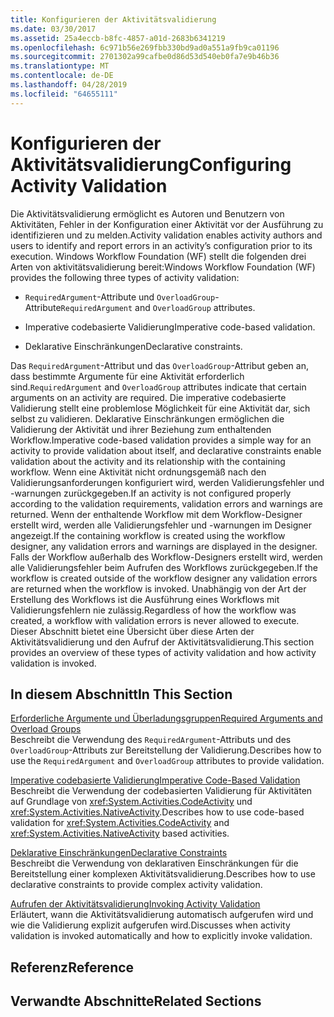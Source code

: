 ```yaml
---
title: Konfigurieren der Aktivitätsvalidierung
ms.date: 03/30/2017
ms.assetid: 25a4eccb-b8fc-4857-a01d-2683b6341219
ms.openlocfilehash: 6c971b56e269fbb330bd9ad0a551a9fb9ca01196
ms.sourcegitcommit: 2701302a99cafbe0d86d53d540eb0fa7e9b46b36
ms.translationtype: MT
ms.contentlocale: de-DE
ms.lasthandoff: 04/28/2019
ms.locfileid: "64655111"
---
```

# <a name="configuring-activity-validation"></a><span data-ttu-id="a1082-102">Konfigurieren der Aktivitätsvalidierung</span><span class="sxs-lookup"><span data-stu-id="a1082-102">Configuring Activity Validation</span></span>
<span data-ttu-id="a1082-103">Die Aktivitätsvalidierung ermöglicht es Autoren und Benutzern von Aktivitäten, Fehler in der Konfiguration einer Aktivität vor der Ausführung zu identifizieren und zu melden.</span><span class="sxs-lookup"><span data-stu-id="a1082-103">Activity validation enables activity authors and users to identify and report errors in an activity’s configuration prior to its execution.</span></span> <span data-ttu-id="a1082-104">Windows Workflow Foundation (WF) stellt die folgenden drei Arten von aktivitätsvalidierung bereit:</span><span class="sxs-lookup"><span data-stu-id="a1082-104">Windows Workflow Foundation (WF) provides the following three types of activity validation:</span></span>  
  
- <span data-ttu-id="a1082-105">`RequiredArgument`-Attribute und `OverloadGroup`-Attribute</span><span class="sxs-lookup"><span data-stu-id="a1082-105">`RequiredArgument` and `OverloadGroup` attributes.</span></span>  
  
- <span data-ttu-id="a1082-106">Imperative codebasierte Validierung</span><span class="sxs-lookup"><span data-stu-id="a1082-106">Imperative code-based validation.</span></span>  
  
- <span data-ttu-id="a1082-107">Deklarative Einschränkungen</span><span class="sxs-lookup"><span data-stu-id="a1082-107">Declarative constraints.</span></span>  
  
 <span data-ttu-id="a1082-108">Das `RequiredArgument`-Attribut und das `OverloadGroup`-Attribut geben an, dass bestimmte Argumente für eine Aktivität erforderlich sind.</span><span class="sxs-lookup"><span data-stu-id="a1082-108">`RequiredArgument` and `OverloadGroup` attributes indicate that certain arguments on an activity are required.</span></span> <span data-ttu-id="a1082-109">Die imperative codebasierte Validierung stellt eine problemlose Möglichkeit für eine Aktivität dar, sich selbst zu validieren. Deklarative Einschränkungen ermöglichen die Validierung der Aktivität und ihrer Beziehung zum enthaltenden Workflow.</span><span class="sxs-lookup"><span data-stu-id="a1082-109">Imperative code-based validation provides a simple way for an activity to provide validation about itself, and declarative constraints enable validation about the activity and its relationship with the containing workflow.</span></span> <span data-ttu-id="a1082-110">Wenn eine Aktivität nicht ordnungsgemäß nach den Validierungsanforderungen konfiguriert wird, werden Validierungsfehler und -warnungen zurückgegeben.</span><span class="sxs-lookup"><span data-stu-id="a1082-110">If an activity is not configured properly according to the validation requirements, validation errors and warnings are returned.</span></span> <span data-ttu-id="a1082-111">Wenn der enthaltende Workflow mit dem Workflow-Designer erstellt wird, werden alle Validierungsfehler und -warnungen im Designer angezeigt.</span><span class="sxs-lookup"><span data-stu-id="a1082-111">If the containing workflow is created using the workflow designer, any validation errors and warnings are displayed in the designer.</span></span> <span data-ttu-id="a1082-112">Falls der Workflow außerhalb des Workflow-Designers erstellt wird, werden alle Validierungsfehler beim Aufrufen des Workflows zurückgegeben.</span><span class="sxs-lookup"><span data-stu-id="a1082-112">If the workflow is created outside of the workflow designer any validation errors are returned when the workflow is invoked.</span></span> <span data-ttu-id="a1082-113">Unabhängig von der Art der Erstellung des Workflows ist die Ausführung eines Workflows mit Validierungsfehlern nie zulässig.</span><span class="sxs-lookup"><span data-stu-id="a1082-113">Regardless of how the workflow was created, a workflow with validation errors is never allowed to execute.</span></span> <span data-ttu-id="a1082-114">Dieser Abschnitt bietet eine Übersicht über diese Arten der Aktivitätsvalidierung und den Aufruf der Aktivitätsvalidierung.</span><span class="sxs-lookup"><span data-stu-id="a1082-114">This section provides an overview of these types of activity validation and how activity validation is invoked.</span></span>  
  
## <a name="in-this-section"></a><span data-ttu-id="a1082-115">In diesem Abschnitt</span><span class="sxs-lookup"><span data-stu-id="a1082-115">In This Section</span></span>  
 [<span data-ttu-id="a1082-116">Erforderliche Argumente und Überladungsgruppen</span><span class="sxs-lookup"><span data-stu-id="a1082-116">Required Arguments and Overload Groups</span></span>](required-arguments-and-overload-groups.md)  
 <span data-ttu-id="a1082-117">Beschreibt die Verwendung des `RequiredArgument`-Attributs und des `OverloadGroup`-Attributs zur Bereitstellung der Validierung.</span><span class="sxs-lookup"><span data-stu-id="a1082-117">Describes how to use the `RequiredArgument` and `OverloadGroup` attributes to provide validation.</span></span>  
  
 [<span data-ttu-id="a1082-118">Imperative codebasierte Validierung</span><span class="sxs-lookup"><span data-stu-id="a1082-118">Imperative Code-Based Validation</span></span>](imperative-code-based-validation.md)  
 <span data-ttu-id="a1082-119">Beschreibt die Verwendung der codebasierten Validierung für Aktivitäten auf Grundlage von <xref:System.Activities.CodeActivity> und <xref:System.Activities.NativeActivity>.</span><span class="sxs-lookup"><span data-stu-id="a1082-119">Describes how to use code-based validation for <xref:System.Activities.CodeActivity> and <xref:System.Activities.NativeActivity> based activities.</span></span>  
  
 [<span data-ttu-id="a1082-120">Deklarative Einschränkungen</span><span class="sxs-lookup"><span data-stu-id="a1082-120">Declarative Constraints</span></span>](declarative-constraints.md)  
 <span data-ttu-id="a1082-121">Beschreibt die Verwendung von deklarativen Einschränkungen für die Bereitstellung einer komplexen Aktivitätsvalidierung.</span><span class="sxs-lookup"><span data-stu-id="a1082-121">Describes how to use declarative constraints to provide complex activity validation.</span></span>  
  
 [<span data-ttu-id="a1082-122">Aufrufen der Aktivitätsvalidierung</span><span class="sxs-lookup"><span data-stu-id="a1082-122">Invoking Activity Validation</span></span>](invoking-activity-validation.md)  
 <span data-ttu-id="a1082-123">Erläutert, wann die Aktivitätsvalidierung automatisch aufgerufen wird und wie die Validierung explizit aufgerufen wird.</span><span class="sxs-lookup"><span data-stu-id="a1082-123">Discusses when activity validation is invoked automatically and how to explicitly invoke validation.</span></span>  
  
## <a name="reference"></a><span data-ttu-id="a1082-124">Referenz</span><span class="sxs-lookup"><span data-stu-id="a1082-124">Reference</span></span>  
  
## <a name="related-sections"></a><span data-ttu-id="a1082-125">Verwandte Abschnitte</span><span class="sxs-lookup"><span data-stu-id="a1082-125">Related Sections</span></span>
